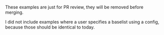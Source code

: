 These examples are just for PR review, they will be removed
before merging.

I did not include examples where a user specifies a baselist
using a config, because those should be identical to today.
